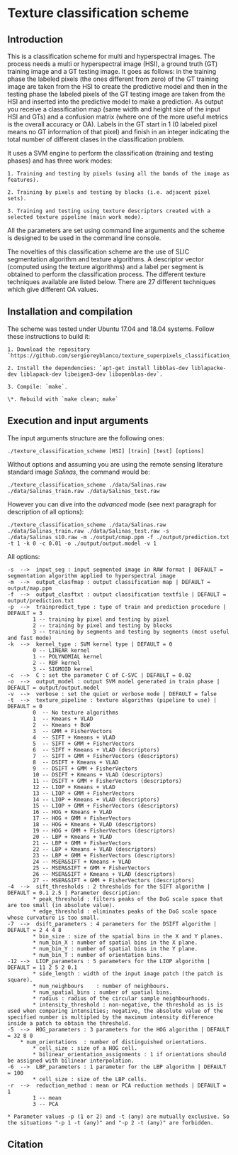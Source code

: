 
# Texture classification scheme


## Introduction

This is a classification scheme for multi and hyperspectral images. The process needs a multi or hyperspectral image (HSI), a ground truth (GT) training image and a GT testing image. It goes as follows: in the training phase the labeled pixels (the ones different from zero) of the GT training image are taken from the HSI to create the predictive model and then in the testing phase the labeled pixels of the GT testing image are taken from the HSI and inserted into the predictive model to make a prediction. As output you receive a classification map (same width and height size of the input HSI and GTs) and a confusion matrix (where one of the more useful metrics is the overall accuracy or OA). Labels in the GT start in 1 (0 labeled pixel means no GT information of that pixel) and finish in an integer indicating the total number of different clases in the classification problem.

It uses a SVM engine to perform the classification (training and testing phases) and has three work modes:

	1. Training and testing by pixels (using all the bands of the image as features).

	2. Training by pixels and testing by blocks (i.e. adjacent pixel sets).

	3. Training and testing using texture descriptors created with a selected texture pipeline (main work mode).

All the parameters are set using command line arguments and the scheme is designed to be used in the command line console.

The novelties of this classification scheme are the use of SLIC segmentation algorithm and texture algorithms. A descriptor vector (computed using the texture algorithms) and a label per segment is obtained to perform the classification process. The different texture techniques available are listed below. There are 27 different techniques which give different OA values.


## Installation and compilation

The scheme was tested under Ubuntu 17.04 and 18.04 systems. Follow these instructions to build it:

	1. Download the repository `https://github.com/sergioreyblanco/texture_superpixels_classification_scheme.git`.

	2. Install the dependencies: `apt-get install libblas-dev liblapacke-dev liblapack-dev libeigen3-dev libopenblas-dev`.

	3. Compile: `make`.

	\*. Rebuild with `make clean; make`


## Execution and input arguments

The input arguments structure are the following ones:

	./texture_classification_scheme [HSI] [train] [test] [options]

Without options and assuming you are using the remote sensing literature standard image *Salinas*, the command would be:

	./texture_classification_scheme ./data/Salinas.raw ./data/Salinas_train.raw ./data/Salinas_test.raw

However you can dive into the *advanced* mode (see next paragraph for description of all options):

	./texture_classification_scheme ./data/Salinas.raw ./data/Salinas_train.raw ./data/Salinas_test.raw -s ./data/Salinas_s10.raw -m ./output/cmap.ppm -f ./output/prediction.txt -t 1 -k 0 -c 0.01 -o ./output/output.model -v 1

All options:

	-s  -->  input_seg : input segmented image in RAW format | DEFAULT = segmentation algorithm applied to hyperspectral image
	-m  -->  output_clasfmap : output classification map | DEFAULT = output/map.ppm
	-f  -->  output_clasftxt : output classification textfile | DEFAULT = output/prediction.txt
	-p  -->  trainpredict_type : type of train and prediction procedure | DEFAULT = 3
			1 -- training by pixel and testing by pixel
			2 -- training by pixel and testing by blocks
			3 -- training by segments and testing by segments (most useful and fast mode)
	-k  -->  kernel_type : SVM kernel type | DEFAULT = 0
			0 -- LINEAR kernel
			1 -- POLYNOMIAL kernel
			2 -- RBF kernel
			3 -- SIGMOID kernel
	-c  -->  C : set the parameter C of C-SVC | DEFAULT = 0.02
	-o  -->  output_model : output SVM model generated in train phase | DEFAULT = output/output.model
	-v  -->  verbose : set the quiet or verbose mode | DEFAULT = false
	-t  -->  texture_pipeline : texture algorithms (pipeline to use) | DEFAULT = 0
			0  -- No texture algorithms
			1  -- Kmeans + VLAD
			2  -- Kmeans + BoW
			3  -- GMM + FisherVectors
			4  -- SIFT + Kmeans + VLAD
			5  -- SIFT + GMM + FisherVectors
			6  -- SIFT + Kmeans + VLAD (descriptors)
			7  -- SIFT + GMM + FisherVectors (descriptors)
			8  -- DSIFT + Kmeans + VLAD
			9  -- DSIFT + GMM + FisherVectors
			10 -- DSIFT + Kmeans + VLAD (descriptors)
			11 -- DSIFT + GMM + FisherVectors (descriptors)
			12 -- LIOP + Kmeans + VLAD
			13 -- LIOP + GMM + FisherVectors
			14 -- LIOP + Kmeans + VLAD (descriptors)
			15 -- LIOP + GMM + FisherVectors (descriptors)
			16 -- HOG + Kmeans + VLAD
			17 -- HOG + GMM + FisherVectors
			18 -- HOG + Kmeans + VLAD (descriptors)
			19 -- HOG + GMM + FisherVectors (descriptors)
			20 -- LBP + Kmeans + VLAD
			21 -- LBP + GMM + FisherVectors
			22 -- LBP + Kmeans + VLAD (descriptors)
			23 -- LBP + GMM + FisherVectors (descriptors)
			24 -- MSER&SIFT + Kmeans + VLAD
			25 -- MSER&SIFT + GMM + FisherVectors
			26 -- MSER&SIFT + Kmeans + VLAD (descriptors)
			27 -- MSER&SIFT + GMM + FisherVectors (descriptors)
	-4  -->  sift_thresholds : 2 thresholds for the SIFT algorithm | DEFAULT = 0.1 2.5 | Parameter description:
			* peak_threshold : filters peaks of the DoG scale space that are too small (in absolute value).
			* edge_threshold : eliminates peaks of the DoG scale space whose curvature is too small.
	-7  -->  dsift_parameters : 4 parameters for the DSIFT algorithm | DEFAULT = 2 4 4 8
			* bin_size : size of the spatial bins in the X and Y planes.
			* num_bin_X : number of spatial bins in the X plane.
			* num_bin_Y : number of spatial bins in the Y plane.
			* num_bin_T : number of orientation bins.
	-12 -->  LIOP_parameters : 5 parameters for the LIOP algorithm | DEFAULT = 11 2 5 2 0.1
			* side_length : width of the input image patch (the patch is square).
			* num_neighbours	: number of neighbours.
			* num_spatial_bins : number of spatial bins.
			* radius : radius of the circular sample neighbourhoods.
			* intensity_threshold : non-negative, the threshold as is is used when comparing intensities; negative, the absolute value of the specified number is multipled by the maximum intensity difference inside a patch to obtain the threshold.
	-5  -->  HOG_parameters : 3 parameters for the HOG algorithm | DEFAULT = 32 8 0
	    * num_orientations	: number of distinguished orientations.
			* cell_size : size of a HOG cell.
			* bilinear_orientation_assignments : 1 if orientations should be assigned with bilinear interpolation.
	-6  -->  LBP_parameters : 1 parameter for the LBP algorithm | DEFAULT = 100
			* cell_size : size of the LBP cells.
	-r  -->  reduction_method : mean or PCA reduction methods | DEFAULT = 1
			1 -- mean
			3 -- PCA

	* Parameter values -p (1 or 2) and -t (any) are mutually exclusive. So the situations "-p 1 -t (any)" and "-p 2 -t (any)" are forbidden.



## Citation
